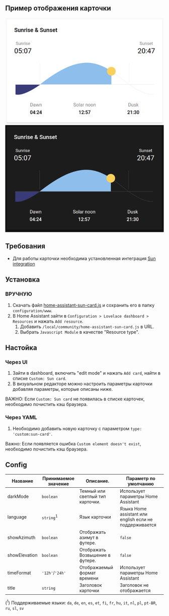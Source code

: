 ## Пример отображения карточки
![Light mode preview](https://github.com/frenzydrive/sun-card/blob/main/preview/light.png?raw=true)
![Dark mode preview](https://github.com/frenzydrive/sun-card/blob/main/preview/dark.png?raw=true)

## Требования
- Для работы карточки необходима установленная интеграция [Sun integration](https://www.home-assistant.io/integrations/sun/)

## Установка
### ВРУЧНУЮ
1. Скачать файл [home-assistant-sun-card.js](https://github.com/frenzydrive/sun-card/releases/tag/v0.1.4) и сохранить его в папку `configuration/www`.
1. В Home Assistant зайти в `Configuration > Lovelace dashboard > Resources` и нажать `Add resource`.
    1. Добавить `/local/community/home-assistant-sun-card.js` в URL.
    1. Выбрать `Javascript Module` в качестве "Resource type".

## Настойка
### Через UI
1. Зайти в dashboard, включить "edit mode" и нажать `Add card`, найти в списке `Custom: Sun card`.
1. В визуальном редакторе можно настроить параметры карточки добавляя параметры, которые описаны ниже.

ВАЖНО: Если `Custom: Sun card` не появилась в списке карточек, необходимо почистить кэш браузера.

### Через YAML
1. Необходимо добавить новую карточку с параметром `type: 'custom:sun-card'`.

Важно: Если появляется ошибка `Custom element doesn't exist`, необходимо почистить кэш браузера.

## Config
| Название      | Принимаемое значение | Описание.                            | Параметр по умолчанию                                   |
|---------------|----------------------|--------------------------------------|---------------------------------------------------------|
| darkMode      | `boolean`            | Темный или светлый тип карточки.     | Использует параметры Home Assistant                     |
| language      | `string`<sup>1</sup> | Язык карточки                        | Языка Home assistant или english если не поддерживается |
| showAzimuth   | `boolean`            | Отображать азимут в футере.          | `false`                                                 |
| showElevation | `boolean`            | Отображать Возвышение в футере.      | `false`                                                 |
| timeFormat    | `'12h'`/`'24h'`      | Отображаемый формат времени          | Использует параметры Home Assistant                     |
| title         | `string`             | Заголовок карточки                   | Заголовок не отображается                               |

(<sup>1</sup>) Поддерживаемые языки: `da`, `de`, `en`, `es`, `et`, `fi`, `fr`, `hu`, `it`, `nl`, `pl`, `pt-BR`, `ru`, `sl`, `sv`
